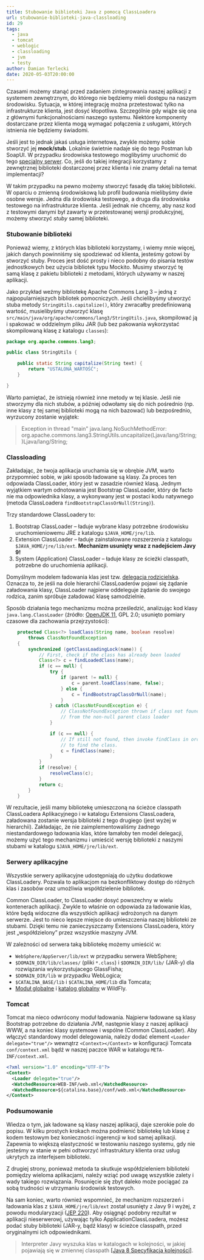 ```yaml
---
title: Stubowanie biblioteki Java z pomocą ClassLoadera
url: stubowanie-biblioteki-java-classloading
id: 29
tags:
  - java
  - tomcat
  - weblogic
  - classloading
  - jvm
  - testy
author: Damian Terlecki
date: 2020-05-03T20:00:00
---
```


Czasami możemy stanąć przed zadaniem zintegrowania naszej aplikacji z systemem zewnętrznym, do którego nie będziemy mieli dostępu na naszym środowisku. Sytuacja, w której integrację można przetestować tylko na infrastrukturze klienta, jest dosyć kłopotliwa. Szczególnie gdy wiąże się ona z głównymi funkcjonalnościami naszego systemu. Niektóre komponenty dostarczane przez klienta mogą wymagać połączenia z usługami, których istnienia nie będziemy świadomi.

Jeśli jest to jednak jakaś usługa internetowa, zwykle możemy sobie stworzyć jej **mock/stub**. Lokalnie świetnie nadaje się do tego Postman lub SoapUI. W przypadku środowiska testowego moglibyśmy uruchomić do tego [specjalny serwer](https://www.mock-server.com/). Co, jeśli do takiej integracji korzystamy z zewnętrznej biblioteki dostarczonej przez klienta i nie znamy detali na temat implementacji?

W takim przypadku na pewno możemy stworzyć fasadę dla takiej biblioteki. W oparciu o zmienną środowiskową lub profil budowania mielibyśmy dwie osobne wersje. Jedna dla środowiska testowego, a druga dla środowiska testowego na infrastrukturze klienta. Jeśli jednak nie chcemy, aby nasz kod z testowymi danymi był zawarty w przetestowanej wersji produkcyjnej, możemy stworzyć *stuby* samej biblioteki.

### Stubowanie biblioteki

Ponieważ wiemy, z których klas biblioteki korzystamy, i wiemy mnie więcej, jakich danych powinniśmy się spodziewać od klienta, jesteśmy gotowi by stworzyć stuby. Proces jest dość prosty i nieco podobny do pisania testów jednostkowych bez użycia bibliotek typu Mockito. Musimy stworzyć tę samą klasę z pakietu biblioteki z metodami, których używamy w naszej aplikacji.

Jako przykład weźmy bibliotekę Apache Commons Lang 3 – jedną z najpopularniejszych bibliotek pomocniczych. Jeśli chcielibyśmy utworzyć stuba metody `StringUtils.capitalize()`, który zwracałby predefiniowaną wartość, musielibyśmy utworzyć klasę `src/main/java/org/apache/commons/lang3/StringUtils.java`, skompilować ją i spakować w oddzielnym pliku JAR (lub bez pakowania wykorzystać skompilowaną klasę z katalogu `classes`):

```java
package org.apache.commons.lang3;

public class StringUtils {

    public static String capitalize(String text) {
        return "USTALONA_WARTOŚĆ";
    }

}
```

Warto pamiętać, że istnieją również inne metody w tej klasie. Jeśli nie stworzymy dla nich stubów, a później odwołamy się do nich pośrednio (np. inne klasy z tej samej biblioteki mogą na nich bazować) lub bezpośrednio, wyrzucony zostanie wyjątek:

> Exception in thread "main" java.lang.NoSuchMethodError: org.apache.commons.lang3.StringUtils.uncapitalize(Ljava/lang/String;)Ljava/lang/String;


### Classloading

Zakładając, że twoja aplikacja uruchamia się w obrębie JVM, warto przypomnieć sobie, w jaki sposób ładowane są klasy. Za proces ten odpowiada ClassLoader, który jest w zasadzie również klasą. Jednym wyjątkiem wartym odnotowania jest Bootstrap ClassLoader, który de facto nie ma odpowiednika klasy, a wykonywany jest w postaci kodu natywnego (metoda ClassLoadera `findBootstrapClassOrNull(String)`).

Trzy standardowe ClassLoadery to:
1. Bootstrap ClassLoader – ładuje wybrane klasy potrzebne środowisku uruchomieniowemu JRE z katalogu `$JAVA_HOME/jre/lib`.
2. Extension ClassLoader – ładuje zainstalowane rozszerzenia z katalogu `$JAVA_HOME/jre/lib/ext`. <b class = "err">Mechanizm usunięty wraz z nadejściem Javy 9!</b>
3. System (Application) ClassLoader – ładuje klasy ze ścieżki classpath, potrzebne do uruchomienia aplikacji.

Domyślnym modelem ładowania klas jest tzw. [delegacja rodzicielska](https://docs.oracle.com/javase/tutorial/ext/basics/load.html). Oznacza to, że jeśli na dole hierarchii ClassLoaderów pojawi się żądanie załadowania klasy, ClassLoader najpierw oddeleguje żądanie do swojego rodzica, zanim spróbuje załadować klasę samodzielnie.

Sposób działania tego mechanizmu można prześledzić, analizując kod klasy `java.lang.ClassLoader` (źródło: [OpenJDK 11](https://github.com/AdoptOpenJDK/openjdk-jdk11/blob/master/src/java.base/share/classes/java/lang/ClassLoader.java), GPL 2.0; usunięto pomiary czasowe dla zachowania przejrzystości):

```java
    protected Class<?> loadClass(String name, boolean resolve)
        throws ClassNotFoundException
    {
        synchronized (getClassLoadingLock(name)) {
            // First, check if the class has already been loaded
            Class<?> c = findLoadedClass(name);
            if (c == null) {
                try {
                    if (parent != null) {
                        c = parent.loadClass(name, false);
                    } else {
                        c = findBootstrapClassOrNull(name);
                    }
                } catch (ClassNotFoundException e) {
                    // ClassNotFoundException thrown if class not found
                    // from the non-null parent class loader
                }

                if (c == null) {
                    // If still not found, then invoke findClass in order
                    // to find the class.
                    c = findClass(name);
                }
            }
            if (resolve) {
                resolveClass(c);
            }
            return c;
        }
    }
```

W rezultacie, jeśli mamy bibliotekę umieszczoną na ścieżce classpath ClassLoadera Aplikacyjnego i w katalogu Extensions ClassLoadera, załadowana zostanie wersja biblioteki z tego drugiego (jest wyżej w hierarchii). Zakładając, że nie zaimplementowaliśmy żadnego niestandardowego ładowania klas, które łamałoby ten model delegacji, możemy użyć tego mechanizmu i umieścić wersję biblioteki z naszymi stubami w katalogu `$JAVA_HOME/jre/lib/ext`.


### Serwery aplikacyjne

Wszystkie serwery aplikacyjne udostępniają do użytku dodatkowe ClassLoadery. Pozwala to aplikacjom na bezkonfliktowy dostęp do różnych klas i zasobów oraz umożliwia współdzielenie bibliotek.

Common ClassLoader, to ClassLoader dosyć powszechny w wielu kontenerach aplikacji. Zwykle to właśnie on odpowiada za ładowanie klas, które będą widoczne dla wszystkich aplikacji wdrożonych na danym serwerze. Jest to nieco lepsze miejsce do umieszczenia naszej biblioteki ze stubami. Dzięki temu nie zanieczyszczamy Extensions ClassLoadera, który jest „współdzielony” przez wszystkie maszyny JVM.

W zależności od serwera taką bibliotekę możemy umieścić w:
- `WebSphere/AppServer/lib/ext` w przypadku serwera WebSphere;
- `$DOMAIN_DIR/lib/classes/` (pliki `*.class`) i `$DOMAIN_DIR/lib/` (JAR-y) dla rozwiązania wykorzystujacego GlassFisha;
- `$DOMAIN_DIR/lib` w przypadku WebLogica;
- `$CATALINA_BASE/lib` i `$CATALINA_HOME/lib` dla Tomcata;
- [Moduł globalne](http://docs.wildfly.org/19/Developer_Guide.html#global-modules) i [katalog globalny](http://docs.wildfly.org/19/Developer_Guide.html#global-directory) w WildFly.

### Tomcat

Tomcat ma nieco odwrócony moduł ładowania. Najpierw ładowane są klasy Bootstrap potrzebne do działania JVM, następnie klasy z naszej aplikacji WWW, a na koniec klasy systemowe i wspólne (Common ClassLoader). Aby włączyć standardowy model delegowania, należy dodać element `<Loader delegate="true"/>` wewnątrz `<Context></Context>` w konfiguracji Tomcata `conf/context.xml` bądź w naszej paczce WAR w katalogu `META-INF/context.xml`.

```xml
<?xml version="1.0" encoding="UTF-8"?>
<Context>
  <Loader delegate="true"/>
  <WatchedResource>WEB-INF/web.xml</WatchedResource>
  <WatchedResource>${catalina.base}/conf/web.xml</WatchedResource>
</Context>
```

### Podsumowanie

Wiedza o tym, jak ładowane są klasy naszej aplikacji, daje szerokie pole do popisu. W kilku prostych krokach można podmienić bibliotekę lub klasę z kodem testowym bez konieczności ingerencji w kod samej aplikacji. Zapewnia to większą elastyczność w testowaniu naszego systemu, gdy nie jesteśmy w stanie w pełni odtworzyć infrastruktury klienta oraz usług ukrytych za interfejsem biblioteki.

Z drugiej strony, ponieważ metoda ta skutkuje współdzieleniem biblioteki pomiędzy wieloma aplikacjami, należy wziąć pod uwagę wszystkie zalety i wady takiego rozwiązania. Posunięcie się zbyt daleko może pociągać za sobą trudności w utrzymaniu środowisk testowych.

Na sam koniec, warto również wspomnieć, że mechanizm rozszerzeń i ładowania klas z `$JAVA_HOME/jre/lib/ext` został usunięty z Javy 9 i wyżej, z powodu modularyzacji ([JEP 220](https://openjdk.java.net/jeps/220#Removed:-The-extension-mechanism)). Aby osiągnąć podobny rezultat w aplikacji nieserwerowj, używając tylko ApplicationClassLoadera, możesz podać stuby biblioteki (JAR-y, bądź klasy) w ścieżce classpath, przed oryginalnymi ich odpowiednikami.

> Interpreter Javy wyszuka klas w katalogach w kolejności, w jakiej pojawiają się w zmiennej classpath [[Java 8 Specyfikacja kolejności]](https://docs.oracle.com/javase/8/docs/technotes/tools/windows/classpath.html#sthref15).